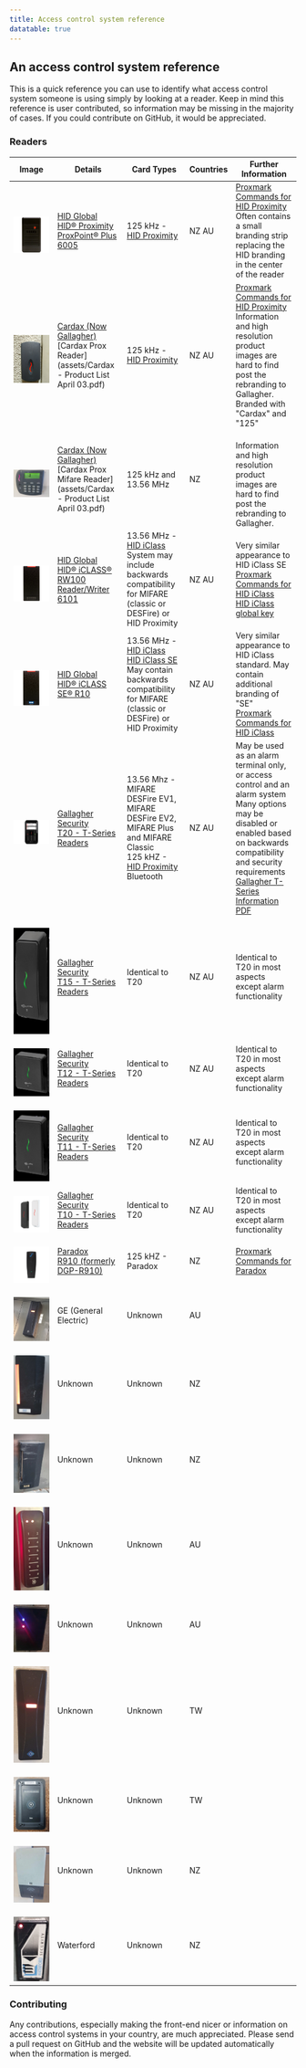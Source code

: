 ```yaml
---
title: Access control system reference
datatable: true
---
```

## An access control system reference

This is a quick reference you can use to identify what access control system someone is using simply by looking at a reader.
Keep in mind this reference is user contributed, so information may be missing in the majority of cases. If you could contribute on GitHub, it would be appreciated.

### Readers

<div class="datatable-begin"></div>

Image                                                                              | Details                                   | Card Types                                                                                        | Countries    | Further Information
---------------------------------------------------------------------------------- | ----------------------------------------- | ------------------------------------------------------------------------------------------------- | ------------ | -------------------
&nbsp; ![hid prox reader](assets/proxpointplus_blk_6005_6008.png)                  | [HID Global](https://www.hidglobal.com/) <br/> [HID® Proximity ProxPoint® Plus 6005](https://www.hidglobal.com/products/readers/hid-proximity/6005)  | 125 kHz - [HID Proximity](https://www.hidglobal.com/products/cards-and-credentials/hid-proximity) | NZ AU           | [Proxmark Commands for HID Proximity](https://github.com/Proxmark/proxmark3/wiki/commands#lf-hid) <br/>Often contains a small branding strip replacing the HID branding in the center of the reader
&nbsp; ![cardax reader](assets/cardax-rfid-reader.jpg) | [Cardax (Now Gallagher)](https://security.gallagher.com/) <br>[Cardax Prox Reader](assets/Cardax - Product List April 03.pdf) | 125 kHz - [HID Proximity](https://www.hidglobal.com/products/cards-and-credentials/hid-proximity) | NZ AU | [Proxmark Commands for HID Proximity](https://github.com/Proxmark/proxmark3/wiki/commands#lf-hid) <br/> Information and high resolution product images are hard to find post the rebranding to Gallagher. <br/>Branded with "Cardax" and "125"
&nbsp; ![cardax Prox Mifare](assets/cardex.jpg) | [Cardax (Now Gallagher)](https://security.gallagher.com/) <br>[Cardax Prox Mifare Reader](assets/Cardax - Product List April 03.pdf) | 125 kHz and 13.56 MHz | NZ | <br/> Information and high resolution product images are hard to find post the rebranding to Gallagher.
&nbsp; ![hid iclass rw100](assets/r10_blk_6100_6108_6109_2.png) | [HID Global](https://www.hidglobal.com/) <br/> [HID® iCLASS® RW100 Reader/Writer 6101](https://www.hidglobal.com/products/readers/iclass/rw100) | 13.56 MHz - [HID iClass](https://www.hidglobal.com/products/cards-and-credentials/iclass) <br/> System may include backwards compatibility for MIFARE (classic or DESFire) or HID Proximity | NZ AU     | Very similar appearance to HID iClass SE <br/> [Proxmark Commands for HID iClass](https://github.com/Proxmark/proxmark3/wiki/commands#hf-iclass) <br/> [HID iClass global key](https://ss23.github.io/hid-iclass-key/)
&nbsp; ![hid iclass se](assets/iclass-se-r10.png) | [HID Global](https://www.hidglobal.com/) <br/> [HID® iCLASS SE® R10](https://www.hidglobal.com/products/readers/iclass-se/r10) | 13.56 MHz - [HID iClass](https://www.hidglobal.com/products/cards-and-credentials/iclass) <br/> [HID iClass SE](https://www.hidglobal.com/products/readers/iclass-se) <br/> May contain backwards compatibility for MIFARE (classic or DESFire) or HID Proximity | NZ AU    | Very similar appearance to HID iClass standard. May contain additional branding of "SE" <br/>[Proxmark Commands for HID iClass](https://github.com/Proxmark/proxmark3/wiki/commands#hf-iclass)
&nbsp; ![gallagher t20](assets/t20.png) | [Gallagher Security](https://security.gallagher.com/) <br/>[T20 - T-Series Readers](https://security.gallagher.com/products/t-series-readers) | 13.56 Mhz - MIFARE DESFire EV1, MIFARE DESFire EV2, MIFARE Plus and MIFARE Classic<br/>125 kHZ - [HID Proximity](https://www.hidglobal.com/products/cards-and-credentials/hid-proximity) <br/> Bluetooth | NZ AU | May be used as an alarm terminal only, or access control and an alarm system <br/> Many options may be disabled or enabled based on backwards compatibility and security requirements <br/>[Gallagher T-Series Information PDF](https://security.gallagher.com/assets/2523/T-Series_Reader_Datasheet.pdf)
&nbsp; ![gallagher t12](assets/gallagher-t15.jpg) | [Gallagher Security](https://security.gallagher.com/) <br/>[T15 - T-Series Readers](https://security.gallagher.com/products/t-series-readers) | Identical to T20 | NZ AU | Identical to T20 in most aspects except alarm functionality
&nbsp; ![gallagher t12](assets/gallagher-t12.jpg) | [Gallagher Security](https://security.gallagher.com/) <br/>[T12 - T-Series Readers](https://security.gallagher.com/products/t-series-readers) | Identical to T20 | NZ AU | Identical to T20 in most aspects except alarm functionality
&nbsp; ![gallagher t11](assets/gallagher-t11.jpg) | [Gallagher Security](https://security.gallagher.com/) <br/>[T11 - T-Series Readers](https://security.gallagher.com/products/t-series-readers) | Identical to T20 | NZ AU | Identical to T20 in most aspects except alarm functionality
&nbsp; ![gallagher t10](assets/gallagher-t10.gif) | [Gallagher Security](https://security.gallagher.com/) <br/>[T10 - T-Series Readers](https://security.gallagher.com/products/t-series-readers) | Identical to T20 | NZ AU | Identical to T20 in most aspects except alarm functionality
&nbsp; ![paradox R910](assets/Paradox-R910.png) | [Paradox](http://www.paradox.com/)<br/> [R910 (formerly DGP-R910)](http://www.paradox.com/Products/default.asp?CATID=7&SUBCATID=73&PRD=243) | 125 kHZ - Paradox | NZ | [Proxmark Commands for Paradox](https://github.com/Proxmark/proxmark3/wiki/commands#lf-paradox)
&nbsp; ![GE reader](assets/GE.jpg) | GE (General Electric) | Unknown | AU | 
&nbsp; ![unknown reader](assets/unknown1.jpg) | Unknown | Unknown | NZ | 
&nbsp; ![unknown reader](assets/unknown2.jpg) | Unknown | Unknown | NZ | 
&nbsp; ![unknown reader](assets/unknown3.jpg) | Unknown | Unknown | AU | 
&nbsp; ![unknown reader](assets/unknown4.jpg) | Unknown | Unknown | AU | 
&nbsp; ![unknown reader](assets/unknown5.jpg) | Unknown | Unknown | TW | 
&nbsp; ![unknown reader](assets/unknown6.jpg) | Unknown | Unknown | TW | 
&nbsp; ![unknown reader](assets/unknown7.jpg) | Unknown | Unknown | NZ | 
&nbsp; ![unknown reader](assets/waterford.jpg) | Waterford | Unknown | NZ | 

<div class="datatable-end"></div>

### Contributing

Any contributions, especially making the front-end nicer or information on access control systems in your country, are much appreciated. Please send a pull request on GitHub and the website will be updated automatically when the information is merged.
